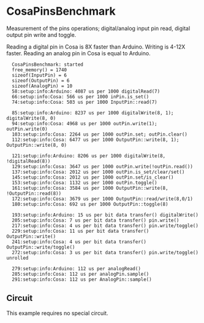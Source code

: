 CosaPinsBenchmark
=================

Measurement of the pins operations; digital/analog input pin read,
digital output pin write and toggle. 

Reading a digital pin in Cosa is 8X faster than Arduino. Writing is
4-12X faster. Reading an analog pin in Cosa is equal to Arduino.

      CosaPinsBenchmark: started  
      free_memory() = 1740  
      sizeof(InputPin) = 6  
      sizeof(OutputPin) = 6  
      sizeof(AnalogPin) = 10  
      58:setup:info:Arduino: 4087 us per 1000 digitalRead(7)  
      66:setup:info:Cosa: 566 us per 1000 inPin.is_set()  
      74:setup:info:Cosa: 503 us per 1000 InputPin::read(7)  
              
      85:setup:info:Arduino: 8237 us per 1000 digitalWrite(8, 1); digitalWrite(8, 0)
      94:setup:info:Cosa: 4968 us per 1000 outPin.write(1); outPin.write(0)  
      103:setup:info:Cosa: 2264 us per 1000 outPin.set; outPin.clear()  
      112:setup:info:Cosa: 6477 us per 1000 OutputPin::write(8, 1); OutputPin::write(8, 0)  
        
      121:setup:info:Arduino: 8206 us per 1000 digitalWrite(8, !digitalRead(8))  
      129:setup:info:Cosa: 3647 us per 1000 outPin.write(!outPin.read())  
      137:setup:info:Cosa: 2012 us per 1000 outPin.is_set/clear/set()  
      145:setup:info:Cosa: 2012 us per 1000 outPin.set/is_clear()  
      153:setup:info:Cosa: 1132 us per 1000 outPin.toggle()  
      161:setup:info:Cosa: 3584 us per 1000 OutputPin::write(8, !OutputPin::read(8))  
      172:setup:info:Cosa: 3679 us per 1000 OutputPin::read/write(8,0/1)  
      180:setup:info:Cosa: 692 us per 1000 OutputPin::toggle(8)  
        
      193:setup:info:Arduino: 15 us per bit data transfer() digitalWrite()  
      205:setup:info:Cosa: 7 us per bit data transfer() pin.write()  
      217:setup:info:Cosa: 4 us per bit data transfer() pin.write/toggle()  
      229:setup:info:Cosa: 11 us per bit data transfer() OutputPin::write()  
      241:setup:info:Cosa: 4 us per bit data transfer() OutputPin::write/toggle()  
      272:setup:info:Cosa: 3 us per bit data transfer() pin.write/toggle() unrolled  
        
      279:setup:info:Arduino: 112 us per analogRead()  
      285:setup:info:Cosa: 112 us per analogPin.sample()  
      291:setup:info:Cosa: 112 us per AnalogPin::sample()  

Circuit
-------
This example requires no special circuit. 




